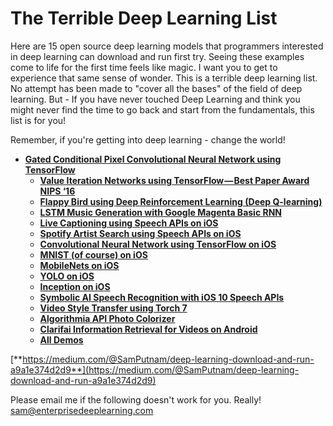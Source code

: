# The Terrible Deep Learning List

Here are 15 open source deep learning models that programmers interested in deep learning can download and run first try. Seeing these examples come to life for the first time feels like magic. I want you to get to experience that same sense of wonder.
This is a terrible deep learning list. No attempt has been made to "cover all the bases" of the field of deep learning.
But - If you have never touched Deep Learning and think you might never find the time to go back and start from the fundamentals, this list is for you! 

Remember, if you're getting into deep learning - change the world!

- [**Gated Conditional Pixel Convolutional Neural Network using TensorFlow**](https://github.com/anantzoid/Conditional-PixelCNN-decoder)<br>
  - [**Value Iteration Networks using TensorFlow — Best Paper Award NIPS ‘16**](https://github.com/TheAbhiKumar/tensorflow-value-iteration-networks)<br>
  - [**Flappy Bird using Deep Reinforcement Learning (Deep Q-learning)**](https://github.com/yenchenlin/DeepLearningFlappyBird)<br>
  - [**LSTM Music Generation with Google Magenta Basic RNN**](https://github.com/tensorflow/magenta/tree/master/magenta/models/melody_rnn#basic)<br>
  - [**Live Captioning using Speech APIs on iOS**](https://github.com/zats/SpeechRecognition)<br>
  - [**Spotify Artist Search using Speech APIs on iOS**](https://github.com/marcdown/SayWhat)<br>
  - [**Convolutional Neural Network using TensorFlow on iOS**](https://github.com/LunarFlash/convolutional-neural-network-image-recognition)<br>
  - [**MNIST (of course) on iOS**](https://github.com/hollance/Forge/tree/master/Examples/MNIST)<br>
  - [**MobileNets on iOS**](https://github.com/hollance/Forge/tree/master/Examples/MobileNets)<br>
  - [**YOLO on iOS**](https://github.com/hollance/Forge/tree/master/Examples/YOLO)<br>
  - [**Inception on iOS**](https://github.com/hollance/Forge/tree/master/Examples/Inception)<br>
  - [**Symbolic AI Speech Recognition with iOS 10 Speech APIs**](https://github.com/darjeelingsteve/speech-recognition)<br>
  - [**Video Style Transfer using Torch 7**](https://github.com/manuelruder/artistic-videos)<br>
  - [**Algorithmia API Photo Colorizer**](http://demos.algorithmia.com/colorize-photos/)<br>
  - [**Clarifai Information Retrieval for Videos on Android**](https://github.com/hanuor/onyx)<br>
  - [**All Demos**](https://medium.com/@SamPutnam/deep-learning-download-and-run-a9a1e374d2d9)<br>
  
[**https://medium.com/@SamPutnam/deep-learning-download-and-run-a9a1e374d2d9**](https://medium.com/@SamPutnam/deep-learning-download-and-run-a9a1e374d2d9)

Please email me if the following doesn't work for you. Really!
sam@enterprisedeeplearning.com
